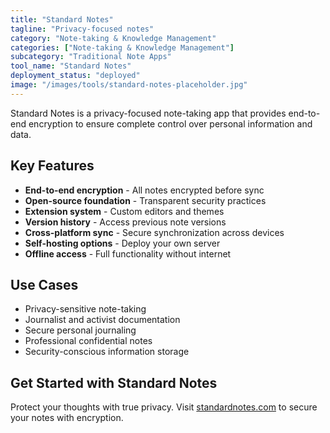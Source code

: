 ```yaml
---
title: "Standard Notes"
tagline: "Privacy-focused notes"
category: "Note-taking & Knowledge Management"
categories: ["Note-taking & Knowledge Management"]
subcategory: "Traditional Note Apps"
tool_name: "Standard Notes"
deployment_status: "deployed"
image: "/images/tools/standard-notes-placeholder.jpg"
---
```

Standard Notes is a privacy-focused note-taking app that provides end-to-end encryption to ensure complete control over personal information and data.

## Key Features

- **End-to-end encryption** - All notes encrypted before sync
- **Open-source foundation** - Transparent security practices
- **Extension system** - Custom editors and themes
- **Version history** - Access previous note versions
- **Cross-platform sync** - Secure synchronization across devices
- **Self-hosting options** - Deploy your own server
- **Offline access** - Full functionality without internet

## Use Cases

- Privacy-sensitive note-taking
- Journalist and activist documentation
- Secure personal journaling
- Professional confidential notes
- Security-conscious information storage

## Get Started with Standard Notes

Protect your thoughts with true privacy. Visit [standardnotes.com](https://standardnotes.com) to secure your notes with encryption.